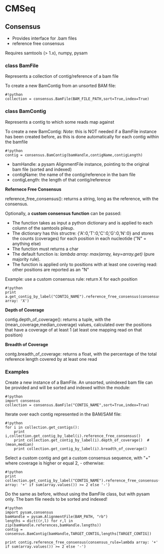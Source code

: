 # CMSeq #


## Consensus ##

* Provides interface for .bam files
* reference free consensus

Requires samtools (> 1.x), numpy, pysam


### class BamFile ###

Represents a collection of contig/reference of a bam file

To create a new BamContig from an unsorted BAM file:
```
#!python
collection = consensus.BamFile(BAM_FILE_PATH,sort=True,index=True)
```

### class BamContig ###

Represents a contig to which some reads map against

To create a new BamContig:
*Note*: this is NOT needed if a BamFile instance has been created before, as this is done automatically for each contig within the bamfile

```
#!python
contig = consensus.BamContig(bamHandle,contigName,contigLength)
```

* bamHandle: a pysam AlignmentFile instance, pointing to the original bam file (sorted and indexed)
* contigName: the name of the contig/reference in the bam file
* contigLength: the length of that contig/reference

**Refernece Free Consensus**

reference_free_consensus(): returns a string, long as the reference, with the consensus.

Optionally, a **custom consensus function** can be passed:

* The function takes as input a python dictionary and is applied to each column of the samtools pileup. 
* The dictionary has this structre: {'A':0,'T':0,'C':0,'G':0,'N':0} and stores the counts (coverages) for each position in each nucleotide ("N" = anything else) 
* The function must returns a char
* The default function is: *lambda array: max(array, key=array.get)* (pure majority rule).
* The function is applied only to positions with at least one covering read: other positions are reported as an "N"

Example: use a custom consensus rule: return X for each position
```
#!python
print a.get_contig_by_label("CONTIG_NAME").reference_free_consensus(consensus_rule=lambda array: 'X')
```

**Depth of Coverage**

contig.depth_of_coverage(): returns a tuple, with the (mean_coverage,median_coverage) values, calculated over the positions that have a coverage of at least 1 (at least one mapping read on that position)

**Breadth of Coverage**

contg.breadth_of_coverage: returns a float, with the percentage of the total reference length covered by at least one read

### Examples ###

Create a new instance of a BamFile. An unsorted, unindexed bam file can be provided and will be sorted and indexed within the module:

```
#!python
import consensus
collection = consensus.BamFile("CONTIG_NAME",sort=True,index=True)
```

Iterate over each contig represented in the BAM/SAM file:

```
#!python
for i in collection.get_contigs():
 	print i,collection.get_contig_by_label(i).reference_free_consensus()
 	print collection.get_contig_by_label(i).depth_of_coverage()  #(mean,median)
 	print collection.get_contig_by_label(i).breadth_of_coverage()
```

Select a custom contig and get a custom consensus sequence, with "+" where coverage is higher or equal 2, - otherwise:

```
#!python
print collection.get_contig_by_label("CONTIG_NAME").reference_free_consensus(consensus_rule=lambda array: '+' if sum(array.values()) >= 2 else '-')
```

Do the same as before, without using the BamFile class, but with pysam only. The bam file needs to be sorted and indexed!

```
#!python
import pysam,consensus
bamHandle = pysam.AlignmentFile(BAM_PATH, "rb")
lengths = dict((r,l) for r,l in zip(bamHandle.references,bamHandle.lengths))
contig = consensus.BamContig(bamHandle,TARGET_CONTIG,lengths[TARGET_CONTIG])

print contig.reference_free_consensus(consensus_rule=lambda array: '+' if sum(array.values()) >= 2 else '-')

```